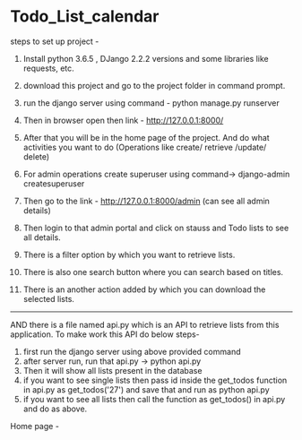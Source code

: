 # Todo_List_calendar

steps to set up project -

1. Install python 3.6.5 , DJango 2.2.2 versions and some libraries like requests, etc.
2. download this project and go to the project folder in command prompt.
3. run the django server using command - python manage.py runserver
4. Then in browser open then link - http://127.0.0.1:8000/
5. After that you will be in the home page of the project. And do what activities you want to do (Operations like create/ retrieve /update/ delete)
6. For admin operations create superuser using command-> django-admin createsuperuser
7. Then go to the link - http://127.0.0.1:8000/admin (can see all admin details)
8. Then login to that admin portal and click on stauss and Todo lists to see all details.

9. There is a filter option by which you want to retrieve lists.
10. There is also one search button where you can search based on titles.
11. There is an another action added by which you can download the selected lists.

-------------------------------------------------------------------------------------
AND there is a file named api.py which is an API to retrieve lists from this application.
To make work this API do below steps-
1. first run the django server using above provided command
2. after server run, run that api.py -> python api.py
3. Then it will show all lists present in the database
4. if you want to see single lists then pass id inside the get_todos function in api.py as get_todos('27') and save that and run as python api.py
5. if you want to see all lists then call the function as get_todos() in api.py and do as above.

Home page -
